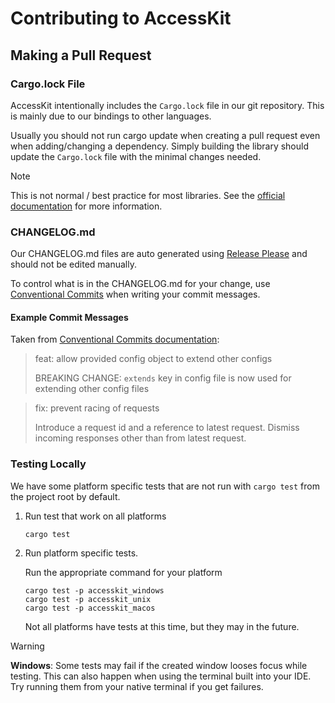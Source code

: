 # Contributing to AccessKit

## Making a Pull Request

### Cargo.lock File

AccessKit intentionally includes the `Cargo.lock` file in our git repository.
This is mainly due to our bindings to other languages.

Usually you should not run cargo update when creating a pull request even when adding/changing a dependency.
Simply building the library should update the `Cargo.lock` file with the minimal changes needed.

> [!NOTE]
> This is not normal / best practice for most libraries.
> See the [official documentation](https://doc.rust-lang.org/cargo/faq.html#why-do-binaries-have-cargolock-in-version-control-but-not-libraries) for more information. 

### CHANGELOG.md

Our CHANGELOG.md files are auto generated using [Release Please](https://github.com/googleapis/release-please) and should not be edited manually.

To control what is in the CHANGELOG.md for your change, use [Conventional Commits](https://www.conventionalcommits.org/en/v1.0.0/) when writing your commit messages.

#### Example Commit Messages
Taken from [Conventional Commits documentation](https://www.conventionalcommits.org/en/v1.0.0/#summary):
> feat: allow provided config object to extend other configs
>
> BREAKING CHANGE: `extends` key in config file is now used for extending other config files

> fix: prevent racing of requests
>
> Introduce a request id and a reference to latest request. Dismiss
incoming responses other than from latest request.

### Testing Locally

We have some platform specific tests that are not run with `cargo test` from the project root by default.

1. Run test that work on all platforms
   ``` shell
   cargo test
   ```
2. Run platform specific tests.

   Run the appropriate command for your platform
   ``` shell
   cargo test -p accesskit_windows
   cargo test -p accesskit_unix
   cargo test -p accesskit_macos
   ```
   Not all platforms have tests at this time, but they may in the future.

> [!WARNING]
> **Windows**: Some tests may fail if the created window looses focus while testing. This can also happen when using the terminal built into your IDE. Try running them from your native terminal if you get failures. 
